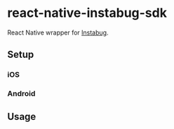 # react-native-instabug-sdk

React Native wrapper for [Instabug](https://instabug.com/).


## Setup

### iOS

### Android


## Usage

